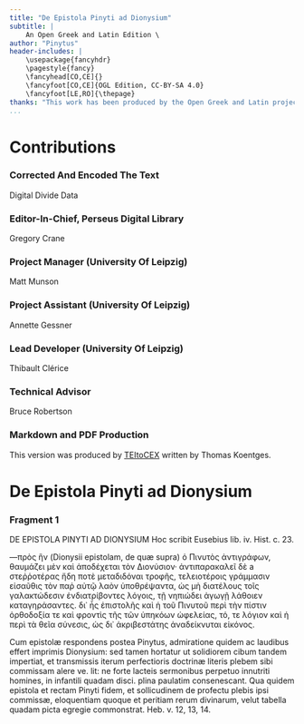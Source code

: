 ```yaml
---
title: "De Epistola Pinyti ad Dionysium"
subtitle: |
	An Open Greek and Latin Edition \ 
author: "Pinytus"
header-includes: | 
	\usepackage{fancyhdr}
	\pagestyle{fancy}
	\fancyhead[CO,CE]{}
	\fancyfoot[CO,CE]{OGL Edition, CC-BY-SA 4.0}
	\fancyfoot[LE,RO]{\thepage}
thanks: "This work has been produced by the Open Greek and Latin project through the help of volunteers. See contributions for details."
...
```


# Contributions


### Corrected And Encoded The Text

Digital Divide Data  
  
### Editor-In-Chief, Perseus Digital Library

Gregory Crane  
  
### Project Manager (University Of Leipzig)

Matt Munson  
  
### Project Assistant (University Of Leipzig)

Annette Gessner  
  
### Lead Developer (University Of Leipzig)

Thibault Clérice  
  
### Technical Advisor

Bruce Robertson  
  
### Markdown and PDF Production

This version was produced by [TEItoCEX](https://github.com/ThomasK81/TEItoCEX) written by Thomas Koentges.

# De Epistola Pinyti ad Dionysium

### Fragment 1

<head>DE EPISTOLA PINYTI AD DIONYSIUM</head>
<head>Hoc scribit Eusebius lib. iv. Hist. c. 23.</head>
<p>—πρὸς ἣν (Dionysii epistolam, de quæ supra) ὁ Πινυτὸς ἀντιγράφων,
θαυμάζει μὲν καὶ ἀποδέχεται τὸν Διονύσιον· ἀντιπαρακαλεῖ
δὲ a στεῤῥοτέρας ἤδη ποτὲ μεταδιδόναι τροφῆς, <lb n="10"/>
τελειοτέροις γράμμασιν εἰσαῦθις τὸν παῤ αὐτῷ λαὸν
ὑποθρέψαντα, ὡς μὴ διατέλους τοῖς γαλακτώδεσιν ἐνδιατρίβοντες
λόγοις, τῇ νηπιώδει ἀγωγῇ λάθοιεν καταγηράσαντες.
δι᾿ ἧς ἐπιστολῆς καὶ ἡ τοῦ Πινυτοῦ περὶ τὴν πίστιν
ὀρθοδοξία τε καὶ φροντὶς τῆς τῶν ὑπηκόων ὡφελείας, τό, τε λόγιον <lb n="15"/>
καὶ ἡ περὶ τὰ θεῖα σύνεσις, ὡς δι᾿ ἀκριβεστάτης ἀναδείκνυται εἰκόνος.</p>
<note type="translation">Cum epistolæ respondens postea
Pinytus, admiratione quidem
ac laudibus effert imprimis Dionysium:
sed tamen hortatur
ut solidiorem cibum tandem impertiat,
et transmissis iterum
perfectioris doctrinæ literis plebem
sibi commissam alere ve.
lit: ne forte lacteis sermonibus
perpetuo innutriti homines,
in infantili quadam disci.
plina paulatim consenescant.
Qua quidem epistola et rectam <lb n="20"/>
Pinyti fidem, et sollicudinem de
profectu plebis ipsi commissæ, eloquentiam
quoque et peritiam rerum
divinarum, velut tabella quadam
picta egregie commonstrat.</note> <lb n="25"/>
<note type="footnote">Heb. v. 12, 13, 14.</note>

